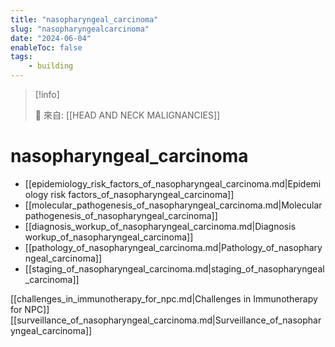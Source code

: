```yaml
---
title: "nasopharyngeal_carcinoma"
slug: "nasopharyngealcarcinoma"
date: "2024-06-04"
enableToc: false
tags:
    - building
---
```


> [!info]
>
> 🌱 來自: [[HEAD AND NECK MALIGNANCIES]]

# nasopharyngeal_carcinoma


- [[epidemiology_risk_factors_of_nasopharyngeal_carcinoma.md|Epidemiology risk factors_of_nasopharyngeal_carcinoma]]
- [[molecular_pathogenesis_of_nasopharyngeal_carcinoma.md|Molecular pathogenesis_of_nasopharyngeal_carcinoma]]
- [[diagnosis_workup_of_nasopharyngeal_carcinoma.md|Diagnosis workup_of_nasopharyngeal_carcinoma]]
- [[pathology_of_nasopharyngeal_carcinoma.md|Pathology_of_nasopharyngeal_carcinoma]]
- [[staging_of_nasopharyngeal_carcinoma.md|staging_of_nasopharyngeal_carcinoma]]

[[challenges_in_immunotherapy_for_npc.md|Challenges in Immunotherapy for NPC]]
[[surveillance_of_nasopharyngeal_carcinoma.md|Surveillance_of_nasopharyngeal_carcinoma]]
